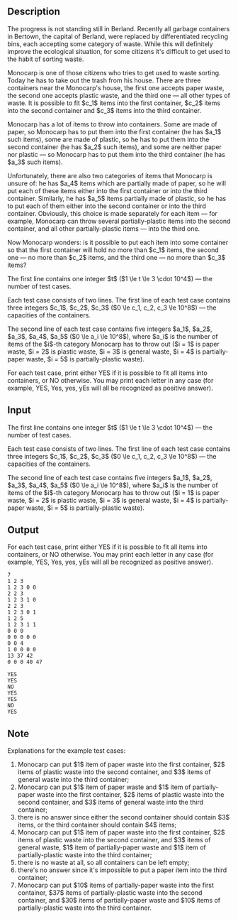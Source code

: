 ## Description

<div><p>The progress is not standing still in Berland. Recently all garbage containers in Bertown, the capital of Berland, were replaced by differentiated recycling bins, each accepting some category of waste. While this will definitely improve the ecological situation, for some citizens it's difficult to get used to the habit of sorting waste.</p><p>Monocarp is one of those citizens who tries to get used to waste sorting. Today he has to take out the trash from his house. There are three containers near the Monocarp's house, the first one accepts paper waste, the second one accepts plastic waste, and the third one — all other types of waste. It is possible to fit $c_1$ items into the first container, $c_2$ items into the second container and $c_3$ items into the third container.</p><p>Monocarp has a lot of items to throw into containers. Some are made of paper, so Monocarp has to put them into the first container (he has $a_1$ such items), some are made of plastic, so he has to put them into the second container (he has $a_2$ such items), and some are neither paper nor plastic — so Monocarp has to put them into the third container (he has $a_3$ such items).</p><p>Unfortunately, there are also two categories of items that Monocarp is unsure of: he has $a_4$ items which are partially made of paper, so he will put each of these items either into the first container or into the third container. Similarly, he has $a_5$ items partially made of plastic, so he has to put each of them either into the second container or into the third container. Obviously, this choice is made separately for each item — for example, Monocarp can throw several partially-plastic items into the second container, and all other partially-plastic items — into the third one.</p><p>Now Monocarp wonders: is it possible to put each item into some container so that the first container will hold no more than $c_1$ items, the second one — no more than $c_2$ items, and the third one — no more than $c_3$ items?</p></div><div class="input-specification"><p>The first line contains one integer $t$ ($1 \le t \le 3 \cdot 10^4$) — the number of test cases. </p><p>Each test case consists of two lines. The first line of each test case contains three integers $c_1$, $c_2$, $c_3$ ($0 \le c_1, c_2, c_3 \le 10^8$) — the capacities of the containers. </p><p>The second line of each test case contains five integers $a_1$, $a_2$, $a_3$, $a_4$, $a_5$ ($0 \le a_i \le 10^8$), where $a_i$ is the number of items of the $i$-th category Monocarp has to throw out ($i = 1$ is paper waste, $i = 2$ is plastic waste, $i = 3$ is general waste, $i = 4$ is partially-paper waste, $i = 5$ is partially-plastic waste).</p></div><div class="output-specification"><p>For each test case, print either <span class="tex-font-style-tt">YES</span> if it is possible to fit all items into containers, or <span class="tex-font-style-tt">NO</span> otherwise. You may print each letter in any case (for example, <span class="tex-font-style-tt">YES</span>, <span class="tex-font-style-tt">Yes</span>, <span class="tex-font-style-tt">yes</span>, <span class="tex-font-style-tt">yEs</span> will all be recognized as positive answer).</p></div>

## Input

<p>The first line contains one integer $t$ ($1 \le t \le 3 \cdot 10^4$) — the number of test cases. </p><p>Each test case consists of two lines. The first line of each test case contains three integers $c_1$, $c_2$, $c_3$ ($0 \le c_1, c_2, c_3 \le 10^8$) — the capacities of the containers. </p><p>The second line of each test case contains five integers $a_1$, $a_2$, $a_3$, $a_4$, $a_5$ ($0 \le a_i \le 10^8$), where $a_i$ is the number of items of the $i$-th category Monocarp has to throw out ($i = 1$ is paper waste, $i = 2$ is plastic waste, $i = 3$ is general waste, $i = 4$ is partially-paper waste, $i = 5$ is partially-plastic waste).</p>

## Output

<p>For each test case, print either <span class="tex-font-style-tt">YES</span> if it is possible to fit all items into containers, or <span class="tex-font-style-tt">NO</span> otherwise. You may print each letter in any case (for example, <span class="tex-font-style-tt">YES</span>, <span class="tex-font-style-tt">Yes</span>, <span class="tex-font-style-tt">yes</span>, <span class="tex-font-style-tt">yEs</span> will all be recognized as positive answer).</p>





```input1
7
1 2 3
1 2 3 0 0
2 2 3
1 2 3 1 0
2 2 3
1 2 3 0 1
1 2 5
1 2 3 1 1
0 0 0
0 0 0 0 0
0 0 4
1 0 0 0 0
13 37 42
0 0 0 40 47
```




```output1
YES
YES
NO
YES
YES
NO
YES
```



## Note

<p>Explanations for the example test cases:</p><ol> <li> Monocarp can put $1$ item of paper waste into the first container, $2$ items of plastic waste into the second container, and $3$ items of general waste into the third container; </li><li> Monocarp can put $1$ item of paper waste and $1$ item of partially-paper waste into the first container, $2$ items of plastic waste into the second container, and $3$ items of general waste into the third container; </li><li> there is no answer since either the second container should contain $3$ items, or the third container should contain $4$ items; </li><li> Monocarp can put $1$ item of paper waste into the first container, $2$ items of plastic waste into the second container, and $3$ items of general waste, $1$ item of partially-paper waste and $1$ item of partially-plastic waste into the third container; </li><li> there is no waste at all, so all containers can be left empty; </li><li> there's no answer since it's impossible to put a paper item into the third container; </li><li> Monocarp can put $10$ items of partially-paper waste into the first container, $37$ items of partially-plastic waste into the second container, and $30$ items of partially-paper waste and $10$ items of partially-plastic waste into the third container. </li></ol>
